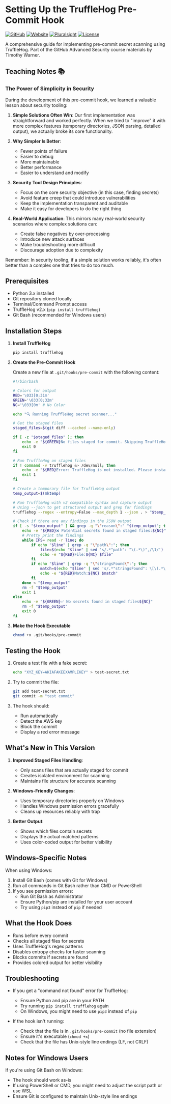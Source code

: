 # Setting Up the TruffleHog Pre-Commit Hook

[![GitHub](https://img.shields.io/badge/github-timothywarner-black.svg?logo=github&style=flat-square)](https://github.com/timothywarner)
[![Website](https://img.shields.io/badge/🌐-TechTrainerTim.com-blue.svg?style=flat-square)](https://techtrainertim.com)
[![Pluralsight](https://img.shields.io/badge/Pluralsight-Author-red.svg?logo=pluralsight&style=flat-square)](https://www.pluralsight.com/authors/tim-warner)
[![License](https://img.shields.io/badge/License-MIT-green.svg?style=flat-square)](LICENSE)

A comprehensive guide for implementing pre-commit secret scanning using TruffleHog. Part of the GitHub Advanced Security course materials by Timothy Warner.

## Teaching Notes 📚

### The Power of Simplicity in Security

During the development of this pre-commit hook, we learned a valuable lesson about security tooling:

1. **Simple Solutions Often Win**: Our first implementation was straightforward and worked perfectly. When we tried to "improve" it with more complex features (temporary directories, JSON parsing, detailed output), we actually broke its core functionality.

2. **Why Simpler Is Better**:
   - Fewer points of failure
   - Easier to debug
   - More maintainable
   - Better performance
   - Easier to understand and modify

3. **Security Tool Design Principles**:
   - Focus on the core security objective (in this case, finding secrets)
   - Avoid feature creep that could introduce vulnerabilities
   - Keep the implementation transparent and auditable
   - Make it easy for developers to do the right thing

4. **Real-World Application**:
   This mirrors many real-world security scenarios where complex solutions can:
   - Create false negatives by over-processing
   - Introduce new attack surfaces
   - Make troubleshooting more difficult
   - Discourage adoption due to complexity

Remember: In security tooling, if a simple solution works reliably, it's often better than a complex one that tries to do too much.

## Prerequisites

- Python 3.x installed
- Git repository cloned locally
- Terminal/Command Prompt access
- TruffleHog v2.x (`pip install trufflehog`)
- Git Bash (recommended for Windows users)

## Installation Steps

1. **Install TruffleHog**
   ```bash
   pip install trufflehog
   ```

2. **Create the Pre-Commit Hook**
   
   Create a new file at `.git/hooks/pre-commit` with the following content:
   ```bash
   #!/bin/bash

   # Colors for output
   RED='\033[0;31m'
   GREEN='\033[0;32m'
   NC='\033[0m' # No Color

   echo "🔍 Running TruffleHog secret scanner..."

   # Get the staged files
   staged_files=$(git diff --cached --name-only)

   if [ -z "$staged_files" ]; then
       echo -e "${GREEN}No files staged for commit. Skipping TruffleHog scan.${NC}"
       exit 0
   fi

   # Run TruffleHog on staged files
   if ! command -v trufflehog &> /dev/null; then
       echo -e "${RED}Error: TruffleHog is not installed. Please install it with 'pip install trufflehog' or visit https://github.com/trufflesecurity/trufflehog${NC}"
       exit 1
   fi

   # Create a temporary file for TruffleHog output
   temp_output=$(mktemp)

   # Run TruffleHog with v2 compatible syntax and capture output
   # Using --json to get structured output and grep for findings
   trufflehog --regex --entropy=False --max_depth 1 --json . > "$temp_output" 2>/dev/null

   # Check if there are any findings in the JSON output
   if [ -s "$temp_output" ] && grep -q "\"reason\":" "$temp_output"; then
       echo -e "${RED}❌ Potential secrets found in staged files:${NC}"
       # Pretty print the findings
       while IFS= read -r line; do
           if echo "$line" | grep -q "\"path\":"; then
               file=$(echo "$line" | sed 's/.*"path": "\(.*\)",/\1/')
               echo -e "${RED}File:${NC} $file"
           fi
           if echo "$line" | grep -q "\"stringsFound\":"; then
               match=$(echo "$line" | sed 's/.*"stringsFound": \[\(.*\)\],/\1/')
               echo -e "${RED}Match:${NC} $match"
           fi
       done < "$temp_output"
       rm -f "$temp_output"
       exit 1
   else
       echo -e "${GREEN}✅ No secrets found in staged files${NC}"
       rm -f "$temp_output"
       exit 0
   fi
   ```

3. **Make the Hook Executable**
   ```bash
   chmod +x .git/hooks/pre-commit
   ```

## Testing the Hook

1. Create a test file with a fake secret:
   ```bash
   echo "XYZ_KEY=AKIAFAKEEXAMPLEKEY" > test-secret.txt
   ```

2. Try to commit the file:
   ```bash
   git add test-secret.txt
   git commit -m "test commit"
   ```

3. The hook should:
   - Run automatically
   - Detect the AWS key
   - Block the commit
   - Display a red error message

## What's New in This Version

1. **Improved Staged Files Handling**:
   - Only scans files that are actually staged for commit
   - Creates isolated environment for scanning
   - Maintains file structure for accurate scanning

2. **Windows-Friendly Changes**:
   - Uses temporary directories properly on Windows
   - Handles Windows permission errors gracefully
   - Cleans up resources reliably with trap

3. **Better Output**:
   - Shows which files contain secrets
   - Displays the actual matched patterns
   - Uses color-coded output for better visibility

## Windows-Specific Notes

When using Windows:
1. Install Git Bash (comes with Git for Windows)
2. Run all commands in Git Bash rather than CMD or PowerShell
3. If you see permission errors:
   - Run Git Bash as Administrator
   - Ensure Python/pip are installed for your user account
   - Try using `pip3` instead of `pip` if needed

## What the Hook Does

- Runs before every commit
- Checks all staged files for secrets
- Uses TruffleHog's regex patterns
- Disables entropy checks for faster scanning
- Blocks commits if secrets are found
- Provides colored output for better visibility

## Troubleshooting

- If you get a "command not found" error for TruffleHog:
  - Ensure Python and pip are in your PATH
  - Try running `pip install trufflehog` again
  - On Windows, you might need to use `pip3` instead of `pip`

- If the hook isn't running:
  - Check that the file is in `.git/hooks/pre-commit` (no file extension)
  - Ensure it's executable (`chmod +x`)
  - Check that the file has Unix-style line endings (LF, not CRLF)

## Notes for Windows Users

If you're using Git Bash on Windows:
- The hook should work as-is
- If using PowerShell or CMD, you might need to adjust the script path or use WSL
- Ensure Git is configured to maintain Unix-style line endings 